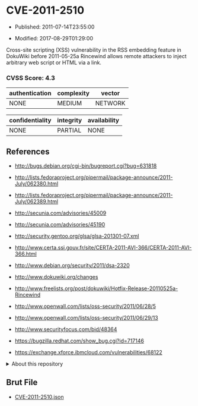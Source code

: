# CVE-2011-2510

- Published: 2011-07-14T23:55:00

- Modified: 2017-08-29T01:29:00

Cross-site scripting (XSS) vulnerability in the RSS embedding feature in DokuWiki before 2011-05-25a Rincewind allows remote attackers to inject arbitrary web script or HTML via a link.

### CVSS Score: **4.3**

| authentication | complexity | vector |
| --- | --- | --- |
| NONE | MEDIUM | NETWORK |

| confidentiality | integrity | availability |
| --- | --- | --- |
| NONE | PARTIAL | NONE |

## References

* http://bugs.debian.org/cgi-bin/bugreport.cgi?bug=631818

* http://lists.fedoraproject.org/pipermail/package-announce/2011-July/062380.html

* http://lists.fedoraproject.org/pipermail/package-announce/2011-July/062389.html

* http://secunia.com/advisories/45009

* http://secunia.com/advisories/45190

* http://security.gentoo.org/glsa/glsa-201301-07.xml

* http://www.certa.ssi.gouv.fr/site/CERTA-2011-AVI-366/CERTA-2011-AVI-366.html

* http://www.debian.org/security/2011/dsa-2320

* http://www.dokuwiki.org/changes

* http://www.freelists.org/post/dokuwiki/Hotfix-Release-20110525a-Rincewind

* http://www.openwall.com/lists/oss-security/2011/06/28/5

* http://www.openwall.com/lists/oss-security/2011/06/29/13

* http://www.securityfocus.com/bid/48364

* https://bugzilla.redhat.com/show_bug.cgi?id=717146

* https://exchange.xforce.ibmcloud.com/vulnerabilities/68122

<details>
<summary>About this repository</summary> 

  This repository is part of the project [Live Hack CVE](https://github.com/Live-Hack-CVE). Main website can be found [www.live-hack.org](https://www.live-hack.org) 
  
  Made by [Sn0wAlice](https://github.com/Sn0wAlice) for the people that care about security and need to have a feed of the latest CVEs. Hope you enjoy it, don't forget to star the repo and follow me on [Twitter](https://twitter.com/Sn0wAlice) and [Github](https://github.com/Sn0wAlice). And that is my [personnal website](https://www.alice-snow.me/)

  - [Home Page](https://github.com/Live-Hack-CVE)
  - [Framework](https://github.com/Live-Hack-CVE/cve-framework)
  - [CVE database](https://github.com/Live-Hack-CVE/full_database)
  - [Changelog](https://github.com/Live-Hack-CVE/Changelog)
</details>

## Brut File

* [CVE-2011-2510.json](https://raw.githubusercontent.com/Live-Hack-CVE/full_database/main/cves/2011/CVE-2011-2510.json)

